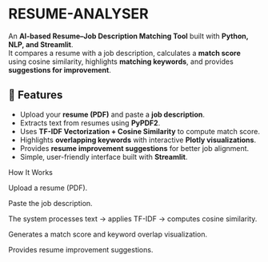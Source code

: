 # RESUME-ANALYSER
An **AI-based Resume–Job Description Matching Tool** built with **Python, NLP, and Streamlit**.  
It compares a resume with a job description, calculates a **match score** using cosine similarity, highlights **matching keywords**, and provides **suggestions for improvement**.

## 🚀 Features
- Upload your **resume (PDF)** and paste a **job description**.  
- Extracts text from resumes using **PyPDF2**.  
- Uses **TF-IDF Vectorization + Cosine Similarity** to compute match score.  
- Highlights **overlapping keywords** with interactive **Plotly visualizations**.  
- Provides **resume improvement suggestions** for better job alignment.  
- Simple, user-friendly interface built with **Streamlit**.

How It Works

Upload a resume (PDF).

Paste the job description.

The system processes text → applies TF-IDF → computes cosine similarity.

Generates a match score and keyword overlap visualization.

Provides resume improvement suggestions.
